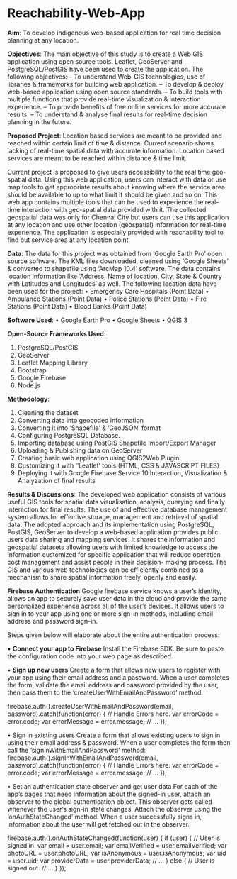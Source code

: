# Reachability-Web-App

**Aim**:
To develop indigenous web-based application for real time decision planning at any location.

**Objectives**:
The main objective of this study is to create a Web GIS application using open source tools. Leaflet, GeoServer and PostgreSQL/PostGIS have been used to create the application. The following objectives:
–	To understand Web-GIS technologies, use of libraries & frameworks for building web application.
–	To develop & deploy web-based application using open source standards.
–	To build tools with multiple functions that provide real-time visualization & interaction experience.
–	To provide benefits of free online services for more accurate results.
–	To understand & analyse final results for real-time decision planning in the future.

**Proposed Project**:
Location based services are meant to be provided and reached within certain limit of time & distance. Current scenario shows lacking of real-time spatial data with accurate information. Location based services are meant to be reached within distance & time limit. 

Current project is proposed to give users accessibility to the real time geo-spatial data. Using this web application, users can interact with data or use map tools to get appropriate results about knowing where the service area should be available to up to what limit it should be given and so on. This web app contains multiple tools that can be used to experience the real-time interaction with geo-spatial data provided with it. The collected geospatial data was only for Chennai City but users can use this application at any location and use other location (geospatial) information for real-time experience. The application is especially provided with reachability tool to find out service area at any location point.

**Data**:
The data for this project was obtained from ‘Google Earth Pro’ open source software. The KML files downloaded, cleaned using ‘Google Sheets’ & converted to shapefile using ‘ArcMap 10.4’ software. The data contains location information like ‘Address, Name of location, City, State & Country with Latitudes and Longitudes’ as well. The following location data have been used for the project:
•	Emergency Care Hospitals (Point Data)
•	Ambulance Stations (Point Data)
•	Police Stations (Point Data)
•	Fire Stations (Point Data)
•	Blood Banks (Point Data)

**Software Used**:
•	Google Earth Pro
•	Google Sheets
•	QGIS 3

**Open-Source Frameworks Used**:
1. PostgreSQL/PostGIS
2. GeoServer
3. Leaflet Mapping Library
4. Bootstrap
5. Google Firebase
6. Node.js

**Methodology**:
1. Cleaning the dataset
2. Converting data into geocoded information
3. Converting it into ‘Shapefile’ & ‘GeoJSON’ format
4. Configuring PostgreSQL Database.
5. Importing database using PostGIS Shapefile Import/Export Manager
6. Uploading & Publishing data on GeoServer
7. Creating basic web application using QGIS2Web Plugin
8. Customizing it with ‘‘Leaflet’ tools (HTML, CSS & JAVASCRIPT FILES)
9. Deploying it with Google Firebase Service
10.Interaction, Visualization & Analyzation of final results

**Results & Discussions**:
The developed web application consists of various useful GIS tools for spatial data visualisation, analysis, querying and finally interaction for final results. The use of and effective database management system allows for effective storage, management and retrieval of spatial data. The adopted approach and its implementation using PostgreSQL, PostGIS, GeoServer to develop a web-based application provides public users data sharing and mapping services. It shares the information and geospatial datasets allowing users with limited knowledge to access the information customized for specific application that will reduce operation cost management and assist people in their decision- making process. The GIS and various web technologies can be efficiently combined as a mechanism to share spatial information freely, openly and easily.

**Firebase Authentication**
Google firebase service knows a user’s identity, allows an app to securely save user data in the cloud and provide the same personalized experience across all of the user’s devices. It allows users to sign in to your app using one or more sign-in methods, including email address and password sign-in. 

Steps given below will elaborate about the entire authentication process:

•	**Connect your app to Firebase**
Install the Firebase SDK. Be sure to paste the configuration code into your web page as described.

•	**Sign up new users**
Create a form that allows new users to register with your app using their email address and a password. When a user completes the form, validate the email address and password provided by the user, then pass them to the ‘createUserWithEmailAndPassword’ method:

firebase.auth().createUserWithEmailAndPassword(email, password).catch(function(error) {
  // Handle Errors here.
  var errorCode = error.code;
  var errorMessage = error.message;
  // ...
});

•	Sign in existing users
Create a form that allows existing users to sign in using their email address & password. When a user completes the form then call the ‘signInWithEmailAndPassword’ method:
firebase.auth().signInWithEmailAndPassword(email, password).catch(function(error) {
  // Handle Errors here.
  var errorCode = error.code;
  var errorMessage = error.message;
  // ...
});

•	Set an authentication state observer and get user data
For each of the app’s pages that need information about the signed-in user, attach an observer to the global authentication object. This observer gets called whenever the user’s sign-in state changes. 
Attach the observer using the ‘onAuthStateChanged’ method. When a user successfully signs in, information about the user will get fetched out in the observer.

firebase.auth().onAuthStateChanged(function(user) {
  if (user) {
    // User is signed in.
    var email = user.email;
    var emailVerified = user.emailVerified;
    var photoURL = user.photoURL;
    var isAnonymous = user.isAnonymous;
    var uid = user.uid;
    var providerData = user.providerData;
    // ...
  } else {
    // User is signed out.
    // ...
  }
});



